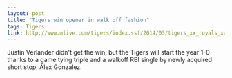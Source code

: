 ```yaml
---
layout: post
title: "Tigers win opener in walk off fashion"
tags: Tigers
link: http://www.mlive.com/tigers/index.ssf/2014/03/tigers_xx_royals_xx_justin_ver.html
---
```


Justin Verlander didn't get the win, but the Tigers will start the year 1-0 thanks to a game tying triple and a walkoff RBI single by newly acquired short stop, Alex Gonzalez.
